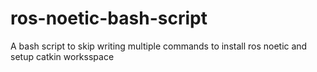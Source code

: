 # ros-noetic-bash-script
A bash script to skip writing multiple commands to install ros noetic and setup catkin worksspace
